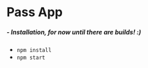# Pass App

##### - Installation, for now until there are builds! :)
 - `npm install`
 - `npm start`